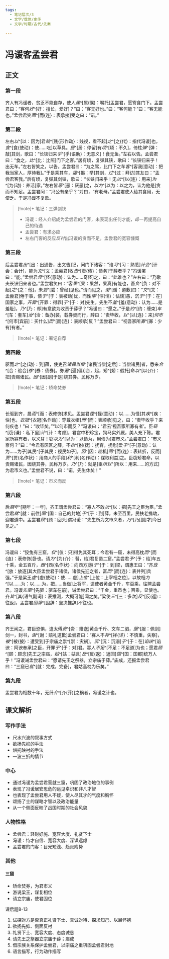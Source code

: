 ```yaml
---
tags:
  - 笔记层次/3
  - 文学/载体/史传
  - 文学/时期/古代/先秦
  
---
```


# 冯谖客孟尝君

## 正文

### 第一段

齐人有冯谖者，贫乏不能自存，使人*属*^[属(嘱)：嘱托]孟尝君，愿寄食门下。孟尝君曰：“客何*好*^[好：擅长，爱好]？”曰：“客无好也。”曰：“客何能？”曰：“客无能也。”孟尝君笑*而*^[而{连}：表承接]受之曰：“诺。”

### 第二段

左右*以*^[以：因为]君*贱*^[贱{形作动}：贱视，看不起]_之_^[之{代}：指代冯谖]也，*食*^[食{使动}：使……吃]以草具。*居*^[居：停留]有*顷*^[顷：不久]，倚柱*弹*^[弹：敲]其剑，歌曰：“长铗归来*乎*^[乎{语助}：无意义]！食无鱼。”左右以告。孟尝君曰：“食之，*比*^[比：比照]门下之客。”居有顷，复弹其铗，歌曰：“长铗归来乎！出无车。”左右皆笑之，以告。孟尝君曰：“为之驾，比门下之车*客*^[客我[意动]：把我当家人，厚待我]。”于是乘其车，*揭*^[揭：举]其剑，*过*^[过：拜访]其友曰：“孟尝君客我。”后有顷，复弹其剑铗，歌曰：“长铗归来乎！无*以*^[以{连}：用来]*为*^[为{动}：养活]家。”左右皆*恶*^[恶：厌恶]之，*以为*^[以为：以之为，认为他是]贪而不知足。孟尝君问：“冯公有亲乎？”对曰，“有老母。”孟尝君使人给其食用，无使乏。于是冯谖不复歌。
>[!note]+ 笔记：三弹剑铗
>- 冯谖：经人介绍成为孟尝君的门客，未表现出任何才能，却一再提高自己的待遇
>- 孟尝君：有求必应
>- 左右门客的反应*反衬*出冯谖的贪而不足，孟尝君的宽容慷慨


### 第三段

后孟尝君*出*^[出：出通告，出文告]记，问门下诸客：“谁*习*^[习：熟悉]*计会*^[计会：会计]，能为*文*^[文：孟尝君]收*责*^[责{债}：债务]于薛者乎？”冯谖署曰：“能。”孟尝君*怪*^[怪{意动}：认为……奇怪]之，曰：“此谁也？”左右曰：“乃歌夫长铗归来者也。”孟尝君笑曰：“客*果*^[果：果然，果真]有能也，吾*负*^[负：对不起]*之*^[之：他]，未*尝*^[尝：曾经]见也。”请而见之，*谢*^[谢：道歉]曰：“*文*^[文：孟尝君]倦于事，愦*于*^[于：表被动]忧，而性*懧*^[懧(懦)：怯懦]愚，沉*于*^[于：在]国家之事，*开罪*^[开罪：得罪]*于*^[于：对]先生。先生不*羞*^[羞{意动}：认为……是羞耻]，*乃*^[乃：却]有意欲为收责于薛乎？”冯谖曰：“愿之。”于是*约*^[约：缠束]*车*^[车：套车]*治*^[治：备办]装，载券契而行，辞曰：“责毕收，*以*^[以{连}：来]*何市*^[何市[宾前]：买什么]*而*^[而{连}：表顺承]反？”孟尝君曰：“视吾家所*寡*^[寡：少有]有者。”
>[!note]+ 笔记：署记自荐
### 第四段

驱而*之*^[之{动}：到]薛，使吏召*诸民当偿*^[诸民当偿[定后]：当偿诸民]者，悉来*合*^[合：验合]*券*^[券：债券]。券*遍*^[遍(偏)]合，起，矫^[娇：假托]命*以*^[以{介}：把]责赐诸民。*因*^[因[副]于是]烧其券。民称万岁。
>[!note]+ 笔记：矫命焚券

### 第五段

长驱到齐，晨*而*^[而：表修饰]求见。孟尝君*怪*^[怪{意动}：以……为怪]其*疾*^[疾：快]也，*衣冠*^[衣冠[名作动]：穿戴衣帽]*而*^[而：表顺承]见之，曰：“责毕收乎？来何疾也！”曰：“收毕矣。”“以何市而反？”冯谖曰；“君云‘视吾家所寡有者’。臣*窃*^[窃{谦}：私下里]*计*^[计：考虑]，君宫中积珍宝，狗马实外厩，美人充下陈。君家所寡有者，以义耳！窃*以为*^[以为：以债为，用债为]君市义。”孟尝君曰：“市义奈何？”曰：“今君有区区之薛，不*拊*^[拊(抚)：抚育，抚慰]爱*子*^[子{意动}：认为……为子]其民^[子其民：视民如子]，*因*^[因：趁机]*而*^[而{连}：表转折，反而]*贾*^[贾{名作状}：用商人的手段]*利*^[利{名作动}：谋取利益]之。臣窃矫君命，以责赐诸民，因烧其券，民称万岁。*乃*^[乃：就是]臣*所以*^[所以：用来……的方式]为君市义也。”孟尝君不说，曰：“诺，先生休矣！”

>[!note]+ 笔记：市义而反

### 第六段

后*期年*^[期年：一年]，齐王谓孟尝君曰：“寡人不敢*以*^[以：把]先王之臣为臣。”孟尝君*就*^[就：前往]*国*^[国：自己的封地]*于*^[于：到]薛，未至百里，民扶老携幼，迎君道中。孟尝君*顾*^[顾：回头]谓冯谖：“先生所为文市义者，*乃*^[乃[副]才]今日见之。”

### 第七段

冯谖曰：“狡兔有三窟，*仅*^[仅：只]得免其死耳；今君有一窟，未得高枕*而*^[而{连}：表修饰]卧也。请*为*^[为{介}：替，给]君复凿二窟。”孟尝君*予*^[予：给]车五十乘，金五百斤，*西*^[西{名作状}：向西方]游*于*^[于：到]梁，谓惠王曰：“齐*放*^[放：放逐]其大臣孟尝君于诸侯，诸侯先迎之者，富*而*^[而{连}：表并列]兵强。”于是梁王*虚*^[虚{使动}：使……虚]*上位*^[上位：上宰相之位]，以故相*为*^[以……为：以……为，把……当做]上将军，遣使者黄金千斤，车百乘，往聘孟尝君。冯谖*先驱*^[先驱：驱车在前]，诫孟尝君曰：“千金，重币也；百乘，显使也。齐*其*^[其{语气副词}：表推测，大概可能]闻之矣。”梁使*三*^[三：多次]*反*^[反(返)：往返]，孟尝君*固辞*^[固辞：坚决推辞]不往也。

### 第八段

齐王闻之，君臣恐惧，遣太傅*赍*^[赍：赠送]黄金千斤、文车二驷，*服*^[服：佩剑]剑一，封书，*谢*^[谢：赔礼道歉]孟尝君曰：“寡人不*祥*^[祥{详}：不慎重，失察]，*被*^[被{披}：遭受到]于宗庙之祟^[崇：灾祸]，*沉*^[沉：沉溺]*于*^[于：在]*谄谀*^[谄谀：阿谀奉承]之臣，开罪*于*^[于：对]君。寡人*不足*^[不足：不足道]为也；愿君*顾*^[顾：顾念]先王之宗庙，*姑*^[姑：姑且]*反*^[反(返)：返回]*国*^[国：国都]统万人乎！”冯谖诫孟尝君曰：“愿请先王之祭器，立宗庙于薛。”庙成，还报孟尝君曰：“三窟已*就*^[就：完成，完备]，君姑高枕为乐矣。”

### 第九段

孟尝君为相数十年，无纤*介*^[介(芥)]之祸者，冯谖之计也。
## 课文解析

### 写作手法

- 尺水兴波的叙事方式
- 欲扬先抑的手法
- 烘托映衬的手法
- 一波三折的情节

### 中心

- 通过冯谖为孟尝君营就三窟，巩固了政治地位的事例
- 表现了冯谖居安思危的远见卓识和非凡才智
- 也表现了孟尝君用人不疑，使人尽其才的气度和胸怀
- 颂扬了士的谋略才智以及政治能量
- 从一个侧面反映了战国时期的社会风貌

### 人物性格

- 孟尝君：轻财好施、宽容大度、礼贤下士
- 冯谖：恃才自信、宽容大度、深谋远虑
- 孟尝君的门客：目光短浅、趋炎附势

### 其他

#### 三窟

- 矫命焚券，为君市义
- 游说梁王，谋复相位
- 请立宗庙，使君固位



课后题8-13
1. 试探对方是否真正礼贤下士、真诚对待、探求知己、以展怀抱
2. 欲扬先抑、侧面反衬
3. 礼贤下士、宽容大度、态度诚恳
4. 请先王之祭器立宗庙于薛；庙成
5. 借宗族关系保护孟尝君，以宗庙之重巩固孟尝君封地
6. 语言描写，行为动作描写